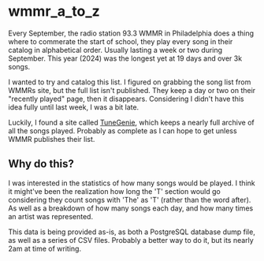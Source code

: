 # wmmr_a_to_z

Every September, the radio station 93.3 WMMR in Philadelphia does a thing where to commerate the start of school, they play every song in their catalog in alphabetical order. Usually lasting a week or two during September. This year (2024) was the longest yet at 19 days and over 3k songs.

I wanted to try and catalog this list. I figured on grabbing the song list from WMMRs site, but the full list isn't published. They keep a day or two on their "recently played" page, then it disappears. Considering I didn't have this idea fully until last week, I was a bit late.

Luckily, I found a site called [TuneGenie](https://wmmr.tunegenie.com), which keeps a nearly full archive of all the songs played. Probably as complete as I can hope to get unless WMMR publishes their list.

## Why do this?

I was interested in the statistics of how many songs would be played. I think it might've been the realization how long the 'T' section would go considering they count songs with 'The' as 'T' (rather than the word after). As well as a breakdown of how many songs each day, and how many times an artist was represented.

This data is being provided as-is, as both a PostgreSQL database dump file, as well as a series of CSV files. Probably a better way to do it, but its nearly 2am at time of writing.
